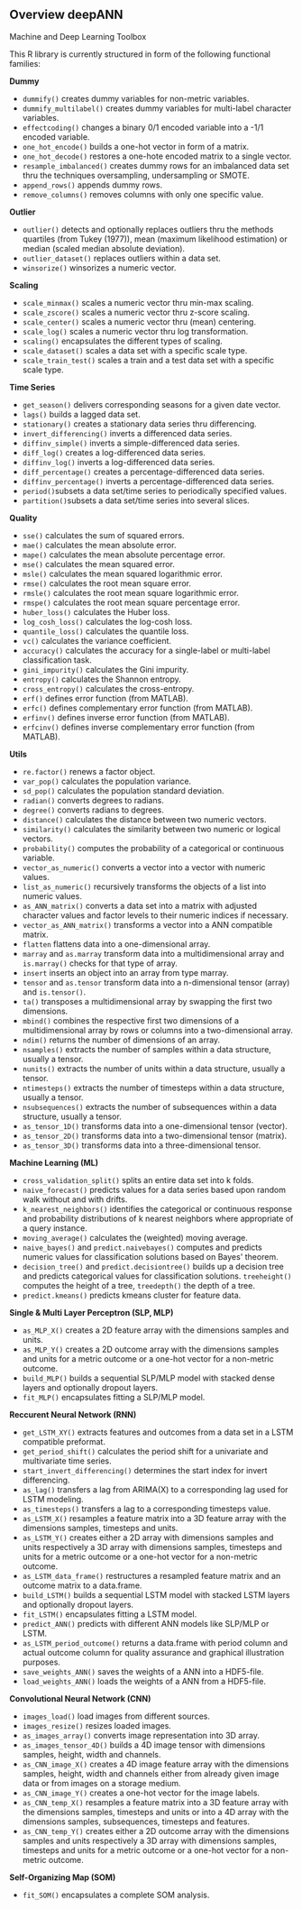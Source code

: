 <!-- # deepANN -->
<h2>Overview deepANN</h2>
Machine and Deep Learning Toolbox

This R library is currently structured in form of the following functional families:

<b>Dummy</b>
<ul>
  <li><code>dummify()</code> creates dummy variables for non-metric variables.</li>
  <li><code>dummify_multilabel()</code> creates dummy variables for multi-label character variables.</li>
  <li><code>effectcoding()</code> changes a binary 0/1 encoded variable into a -1/1 encoded variable.</li>
  <li><code>one_hot_encode()</code> builds a one-hot vector in form of a matrix.</li>
  <li><code>one_hot_decode()</code> restores a one-hote encoded matrix to a single vector.</li>
  <li><code>resample_imbalanced()</code> creates dummy rows for an imbalanced data set thru the techniques oversampling, undersampling or SMOTE.</li>
  <li><code>append_rows()</code> appends dummy rows.</li>
  <li><code>remove_columns()</code> removes columns with only one specific value.</li>
</ul>

<b>Outlier</b>
<ul>
  <li><code>outlier()</code> detects and optionally replaces outliers thru the methods quartiles (from Tukey (1977)), mean (maximum likelihood estimation) or median (scaled median absolute deviation).</li>
  <li><code>outlier_dataset()</code> replaces outliers within a data set.</li>
  <li><code>winsorize()</code> winsorizes a numeric vector.</li>
</ul>

<b>Scaling</b>
<ul>
  <li><code>scale_minmax()</code> scales a numeric vector thru min-max scaling.</li>
  <li><code>scale_zscore()</code> scales a numeric vector thru z-score scaling.</li>
  <li><code>scale_center()</code> scales a numeric vector thru (mean) centering.</li>
  <li><code>scale_log()</code> scales a numeric vector thru log transformation.</li>
  <li><code>scaling()</code> encapsulates the different types of scaling.</li>
  <li><code>scale_dataset()</code> scales a data set with a specific scale type.</li>
  <li><code>scale_train_test()</code> scales a train and a test data set with a specific scale type.</li>
</ul>

<b>Time Series</b>
<ul>
  <li><code>get_season()</code> delivers corresponding seasons for a given date vector.</li>
  <li><code>lags()</code> builds a lagged data set.</li>
  <li><code>stationary()</code> creates a stationary data series thru differencing.</li>
  <li><code>invert_differencing()</code> inverts a differenced data series.</li>
  <li><code>diffinv_simple()</code> inverts a simple-differenced data series.</li>
  <li><code>diff_log()</code> creates a log-differenced data series.</li>
  <li><code>diffinv_log()</code> inverts a log-differenced data series.</li>
  <li><code>diff_percentage()</code> creates a percentage-differenced data series.</li>
  <li><code>diffinv_percentage()</code> inverts a percentage-differenced data series.</li>
  <li><code>period()</code>subsets a data set/time series to periodically specified values.</li>
  <li><code>partition()</code>subsets a data set/time series into several slices.</li>
</ul>

<b>Quality</b>
<ul>
  <li><code>sse()</code> calculates the sum of squared errors.</li>
  <li><code>mae()</code> calculates the mean absolute error.</li>
  <li><code>mape()</code> calculates the mean absolute percentage error.</li>
  <li><code>mse()</code> calculates the mean squared error.</li>
  <li><code>msle()</code> calculates the mean squared logarithmic error.</li>
  <li><code>rmse()</code> calculates the root mean square error.</li>
  <li><code>rmsle()</code> calculates the root mean square logarithmic error.</li>
  <li><code>rmspe()</code> calculates the root mean square percentage error.</li>
  <li><code>huber_loss()</code> calculates the Huber loss.</li>
  <li><code>log_cosh_loss()</code> calculates the log-cosh loss.</li>
  <li><code>quantile_loss()</code> calculates the quantile loss.</li>
  <li><code>vc()</code> calculates the variance coefficient.</li>
  <li><code>accuracy()</code> calculates the accuracy for a single-label or multi-label classification task.</li>
  <li><code>gini_impurity()</code> calculates the Gini impurity.</li>
  <li><code>entropy()</code> calculates the Shannon entropy.</li>
  <li><code>cross_entropy()</code> calculates the cross-entropy.</li>
  <li><code>erf()</code> defines error function (from MATLAB).</li>
  <li><code>erfc()</code> defines complementary error function (from MATLAB).</li>
  <li><code>erfinv()</code> defines inverse error function (from MATLAB).</li>
  <li><code>erfcinv()</code> defines inverse complementary error function (from MATLAB).</li>
</ul>

<b>Utils</b>
<ul>
  <li><code>re.factor()</code> renews a factor object.</li>
  <li><code>var_pop()</code> calculates the population variance.</li>
  <li><code>sd_pop()</code> calculates the population standard deviation.</li>
  <li><code>radian()</code> converts degrees to radians.</li>
  <li><code>degree()</code> converts radians to degrees.</li>
  <li><code>distance()</code> calculates the distance between two numeric vectors.</li>
  <li><code>similarity()</code> calculates the similarity between two numeric or logical vectors.</li>
  <li><code>probability()</code> computes the probability of a categorical or continuous variable.</li>
  <li><code>vector_as_numeric()</code> converts a vector into a vector with numeric values.</li>
  <li><code>list_as_numeric()</code> recursively transforms the objects of a list into numeric values.</li>
  <li><code>as_ANN_matrix()</code> converts a data set into a matrix with adjusted character values and factor levels to their numeric indices if necessary.</li>
  <li><code>vector_as_ANN_matrix()</code> transforms a vector into a ANN compatible matrix.</li>
  <li><code>flatten</code> flattens data into a one-dimensional array.</li>
  <li><code>marray</code> and <code>as.marray</code> transform data into a multidimensional array and <code>is.marray()</code> checks for that type of array.</li>
  <li><code>insert</code> inserts an object into an array from type marray.</li>
  <li><code>tensor</code> and <code>as.tensor</code> transform data into a n-dimensional tensor (array) and <code>is.tensor()</code checks for a tensor>.</li>
  <li><code>ta()</code> transposes a multidimensional array by swapping the first two dimensions.</li>
  <li><code>mbind()</code> combines the respective first two dimensions of a multidimensional array by rows or columns into a two-dimensional array.</li>
  <li><code>ndim()</code> returns the number of dimensions of an array.</li>
  <li><code>nsamples()</code> extracts the number of samples within a data structure, usually a tensor.</li>
  <li><code>nunits()</code> extracts the number of units within a data structure, usually a tensor.</li>
  <li><code>ntimesteps()</code> extracts the number of timesteps within a data structure, usually a tensor.</li>
  <li><code>nsubsequences()</code> extracts the number of subsequences within a data structure, usually a tensor.</li>
  <li><code>as_tensor_1D()</code> transforms data into a one-dimensional tensor (vector).</li>
  <li><code>as_tensor_2D()</code> transforms data into a two-dimensional tensor (matrix).</li>
  <li><code>as_tensor_3D()</code> transforms data into a three-dimensional tensor.</li>
</ul>

<b>Machine Learning (ML)</b>
<ul>
  <li><code>cross_validation_split()</code> splits an entire data set into k folds.</li>
  <li><code>naive_forecast()</code> predicts values for a data series based upon random walk without and with drifts.</li>
  <li><code>k_nearest_neighbors()</code> identifies the categorical or continuous response and probability distributions of k nearest neighbors where appropriate of a query instance.</li>
  <li><code>moving_average()</code> calculates the (weighted) moving average.</li>
  <li><code>naive_bayes()</code> and <code>predict.naivebayes()</code> computes and predicts numeric values for classification solutions based on Bayes' theorem.</li>
  <li><code>decision_tree()</code> and <code>predict.decisiontree()</code> builds up a decision tree and predicts categorical values for classification solutions. <code>treeheight()</code> computes the height of a tree, <code>treedepth()</code> the depth of a tree.</li>
  <li><code>predict.kmeans()</code> predicts kmeans cluster for feature data.</li>
</ul>

<b>Single & Multi Layer Perceptron (SLP, MLP)</b>
<ul>
  <li><code>as_MLP_X()</code> creates a 2D feature array with the dimensions samples and units.</li>
  <li><code>as_MLP_Y()</code> creates a 2D outcome array with the dimensions samples and units for a metric outcome or a one-hot vector for a non-metric outcome.</li>
  <li><code>build_MLP()</code> builds a sequential SLP/MLP model with stacked dense layers and optionally dropout layers.</li>
  <li><code>fit_MLP()</code> encapsulates fitting a SLP/MLP model.</li>
</ul>

<b>Reccurent Neural Network (RNN)</b>
<ul>
  <li><code>get_LSTM_XY()</code> extracts features and outcomes from a data set in a LSTM compatible preformat.</li>
  <li><code>get_period_shift()</code> calculates the period shift for a univariate and multivariate time series.</li>
  <li><code>start_invert_differencing()</code> determines the start index for invert differencing.</li>
  <li><code>as_lag()</code> transfers a lag from ARIMA(X) to a corresponding lag used for LSTM modeling.</li>
  <li><code>as_timesteps()</code> transfers a lag to a corresponding timesteps value.</li>
  <li><code>as_LSTM_X()</code> resamples a feature matrix into a 3D feature array with the dimensions samples, timesteps and units.</li>
  <li><code>as_LSTM_Y()</code> creates either a 2D array with dimensions samples and units respectively a 3D array with dimensions samples, timesteps and units for a metric outcome or a one-hot vector for a non-metric outcome.</li>
  <li><code>as_LSTM_data_frame()</code> restructures a resampled feature matrix and an outcome matrix to a data.frame.</li>
  <li><code>build_LSTM()</code> builds a sequential LSTM model with stacked LSTM layers and optionally dropout layers.</li>
  <li><code>fit_LSTM()</code> encapsulates fitting a LSTM model.</li>
  <li><code>predict_ANN()</code> predicts with different ANN models like SLP/MLP or LSTM.</li>
  <li><code>as_LSTM_period_outcome()</code> returns a data.frame with period column and actual outcome column for quality assurance and graphical illustration purposes.</li>
  <li><code>save_weights_ANN()</code> saves the weights of a ANN into a HDF5-file.</li>
  <li><code>load_weights_ANN()</code> loads the weights of a ANN from a HDF5-file.</li>
</ul>

<b>Convolutional Neural Network (CNN)</b>
<ul>
  <li><code>images_load()</code> load images from different sources.</li>
  <li><code>images_resize()</code> resizes loaded images.</li>
  <li><code>as_images_array()</code> converts image representation into 3D array.</li>
  <li><code>as_images_tensor_4D()</code> builds a 4D image tensor with dimensions samples, height, width and channels.</li>
  <li><code>as_CNN_image_X()</code> creates a 4D image feature array with the dimensions samples, height, width and channels either from already given image data or from images on a storage medium.</li>
  <li><code>as_CNN_image_Y()</code> creates a one-hot vector for the image labels.</li>
  <li><code>as_CNN_temp_X()</code> resamples a feature matrix into a 3D feature array with the dimensions samples, timesteps and units or into a 4D array with the dimensions samples, subsequences, timesteps and features.</li>
  <li><code>as_CNN_temp_Y()</code> creates either a 2D outcome array with the dimensions samples and units respectively a 3D array with dimensions samples, timesteps and units for a metric outcome or a one-hot vector for a non-metric outcome.</li>
</ul>

<b>Self-Organizing Map (SOM)</b>
<ul>
  <li><code>fit_SOM()</code> encapsulates a complete SOM analysis.</li>
</ul>
